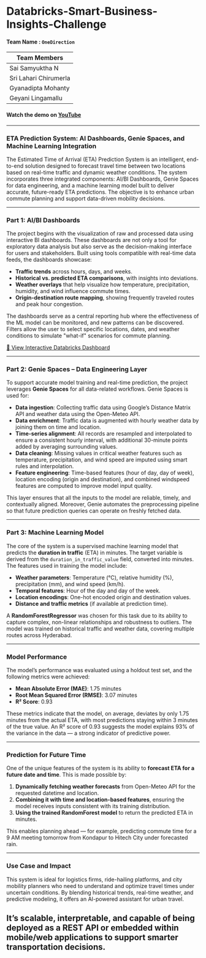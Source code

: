 # Databricks-Smart-Business-Insights-Challenge

#### Team Name : `OneDirection`

Team Members |
------------ |
Sai Samyuktha N |
Sri Lahari Chirumerla | 
Gyanadipta Mohanty |
Geyani Lingamallu |

#### Watch the demo on [YouTube](https://youtu.be/WyqRXaE4JNg?si=beZ8Pj4ZAurhc5lc)

---

### **ETA Prediction System: AI Dashboards, Genie Spaces, and Machine Learning Integration**

The Estimated Time of Arrival (ETA) Prediction System is an intelligent, end-to-end solution designed to forecast travel time between two locations based on real-time traffic and dynamic weather conditions. The system incorporates three integrated components: AI/BI Dashboards, Genie Spaces for data engineering, and a machine learning model built to deliver accurate, future-ready ETA predictions. The objective is to enhance urban commute planning and support data-driven mobility decisions.

---

### **Part 1: AI/BI Dashboards**

The project begins with the visualization of raw and processed data using interactive BI dashboards. These dashboards are not only a tool for exploratory data analysis but also serve as the decision-making interface for users and stakeholders. Built using tools compatible with real-time data feeds, the dashboards showcase:

* **Traffic trends** across hours, days, and weeks.
* **Historical vs. predicted ETA comparisons**, with insights into deviations.
* **Weather overlays** that help visualize how temperature, precipitation, humidity, and wind influence commute times.
* **Origin-destination route mapping**, showing frequently traveled routes and peak hour congestion.

The dashboards serve as a central reporting hub where the effectiveness of the ML model can be monitored, and new patterns can be discovered. Filters allow the user to select specific locations, dates, and weather conditions to simulate "what-if" scenarios for commute planning.

[🔗 View Interactive Databricks Dashboard](https://dbc-c0ef4d46-9e4a.cloud.databricks.com/embed/dashboardsv3/01f0394c4a451174a7b9ea331eb85d39?o=3195065779830207)

---

### **Part 2: Genie Spaces – Data Engineering Layer**

To support accurate model training and real-time prediction, the project leverages **Genie Spaces** for all data-related workflows. Genie Spaces is used for:

* **Data ingestion**: Collecting traffic data using Google’s Distance Matrix API and weather data using the Open-Meteo API.
* **Data enrichment**: Traffic data is augmented with hourly weather data by joining them on time and location.
* **Time-series alignment**: All records are resampled and interpolated to ensure a consistent hourly interval, with additional 30-minute points added by averaging surrounding values.
* **Data cleaning**: Missing values in critical weather features such as temperature, precipitation, and wind speed are imputed using smart rules and interpolation.
* **Feature engineering**: Time-based features (hour of day, day of week), location encoding (origin and destination), and combined windspeed features are computed to improve model input quality.

This layer ensures that all the inputs to the model are reliable, timely, and contextually aligned. Moreover, Genie automates the preprocessing pipeline so that future prediction queries can operate on freshly fetched data.

---

### **Part 3: Machine Learning Model**

The core of the system is a supervised machine learning model that predicts the **duration in traffic** (ETA) in minutes. The target variable is derived from the `duration_in_traffic_value` field, converted into minutes. The features used in training the model include:

* **Weather parameters**: Temperature (°C), relative humidity (%), precipitation (mm), and wind speed (km/h).
* **Temporal features**: Hour of the day and day of the week.
* **Location encodings**: One-hot encoded origin and destination values.
* **Distance and traffic metrics** (if available at prediction time).

A **RandomForestRegressor** was chosen for this task due to its ability to capture complex, non-linear relationships and robustness to outliers. The model was trained on historical traffic and weather data, covering multiple routes across Hyderabad.

---

### **Model Performance**

The model’s performance was evaluated using a holdout test set, and the following metrics were achieved:

* **Mean Absolute Error (MAE)**: 1.75 minutes
* **Root Mean Squared Error (RMSE)**: 3.07 minutes
* **R² Score**: 0.93

These metrics indicate that the model, on average, deviates by only 1.75 minutes from the actual ETA, with most predictions staying within 3 minutes of the true value. An R² score of 0.93 suggests the model explains 93% of the variance in the data — a strong indicator of predictive power.

---

### **Prediction for Future Time**

One of the unique features of the system is its ability to **forecast ETA for a future date and time**. This is made possible by:

1. **Dynamically fetching weather forecasts** from Open-Meteo API for the requested datetime and location.
2. **Combining it with time and location-based features**, ensuring the model receives inputs consistent with its training distribution.
3. **Using the trained RandomForest model** to return the predicted ETA in minutes.

This enables planning ahead — for example, predicting commute time for a 9 AM meeting tomorrow from Kondapur to Hitech City under forecasted rain.

---

### **Use Case and Impact**

This system is ideal for logistics firms, ride-hailing platforms, and city mobility planners who need to understand and optimize travel times under uncertain conditions. By blending historical trends, real-time weather, and predictive modeling, it offers an AI-powered assistant for urban travel.

It’s scalable, interpretable, and capable of being deployed as a REST API or embedded within mobile/web applications to support smarter transportation decisions.
---
